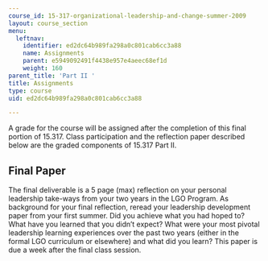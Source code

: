 ```yaml
---
course_id: 15-317-organizational-leadership-and-change-summer-2009
layout: course_section
menu:
  leftnav:
    identifier: ed2dc64b989fa298a0c801cab6cc3a88
    name: Assignments
    parent: e5949092491f4438e957e4aeec68ef1d
    weight: 160
parent_title: 'Part II '
title: Assignments
type: course
uid: ed2dc64b989fa298a0c801cab6cc3a88

---
```


A grade for the course will be assigned after the completion of this final portion of 15.317. Class participation and the reflection paper described below are the graded components of 15.317 Part II.

Final Paper
-----------

The final deliverable is a 5 page (max) reflection on your personal leadership take-ways from your two years in the LGO Program. As background for your final reflection, reread your leadership development paper from your first summer. Did you achieve what you had hoped to? What have you learned that you didn’t expect? What were your most pivotal leadership learning experiences over the past two years (either in the formal LGO curriculum or elsewhere) and what did you learn? This paper is due a week after the final class session.